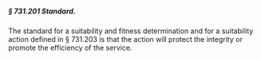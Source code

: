 ##### § 731.201 Standard. #####

The standard for a suitability and fitness determination and for a suitability action defined in § 731.203 is that the action will protect the integrity or promote the efficiency of the service.